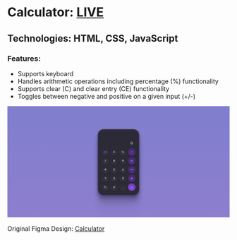 # Calculator: **[LIVE](https://ahmediramadan01.github.io/calculator-javascript/ "Calculator's Live Preview")**

## Technologies: HTML, CSS, JavaScript

### Features:

-   Supports keyboard
-   Handles arithmetic operations including percentage (%) functionality
-   Supports clear (C) and clear entry (CE) functionality
-   Toggles between negative and positive on a given input (+/-)

![Calculator's Desktop Screenshot](./images/calculator-desktop.png?raw=true "Calculator (Desktop)")

Original Figma Design: [Calculator](https://www.figma.com/community/file/1202607074523509182 "Calculator's Figma Design")
